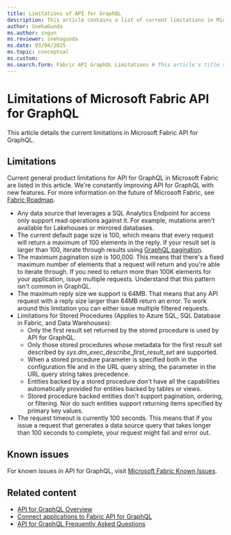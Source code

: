 ```yaml
---
title: Limitations of API for GraphQL
description: This article contains a list of current limitations in Microsoft Fabric API for GraphQL
author: SnehaGunda
ms.author: sngun
ms.reviewer: snehagunda
ms.date: 03/04/2025
ms.topic: conceptual
ms.custom:
ms.search.form: Fabric API GraphQL Limitations # This article's title shouldn't change. If so, contact engineering.
---
```

# Limitations of Microsoft Fabric API for GraphQL

This article details the current limitations in Microsoft Fabric API for GraphQL.

## Limitations

Current general product limitations for API for GraphQL in Microsoft Fabric are listed in this article. We're constantly improving API for GraphQL with new features. For more information on the future of Microsoft Fabric, see [Fabric Roadmap](https://blog.fabric.microsoft.com/blog/announcing-the-fabric-roadmap?ft=All).

- Any data source that leverages a SQL Analytics Endpoint for access only support read operations against it. For example, mutations aren't available for Lakehouses or mirrored databases.
- The current default page size is 100, which means that every request will return a maximum of 100 elements in the reply. If your result set is larger than 100, iterate through results using [GraphQL pagination](https://graphql.org/learn/pagination/).
- The maximum pagination size is 100,000. This means that there's a fixed maximum number of elements that a request will return and you're able to iterate through. If you need to return more than 100K elements for your application, issue multiple requests. Understand that this pattern isn't common in GraphQL.
- The maximum reply size we support is 64MB. That means that any API request with a reply size larger than 64MB return an error. To work around this limitation you can either issue multiple filtered requests.
- Limitations for Stored Procedures (Applies to Azure SQL, SQL Database in Fabric, and Data Warehouses):
    - Only the first result set returned by the stored procedure is used by API for GraphQL.
    - Only those stored procedures whose metadata for the first result set described by *sys.dm_exec_describe_first_result_set* are supported.
    - When a stored procedure parameter is specified both in the configuration file and in the URL query string, the parameter in the URL query string takes precedence.
    - Entities backed by a stored procedure don't have all the capabilities automatically provided for entities backed by tables or views.
    - Stored procedure backed entities don't support pagination, ordering, or filtering. Nor do such entities support returning items specified by primary key values.
- The request timeout is currently 100 seconds. This means that if you issue a request that generates a data source query that takes longer than 100 seconds to complete, your request might fail and error out. 

## Known issues

For known issues in API for GraphQL, visit [Microsoft Fabric Known Issues](https://support.fabric.microsoft.com/known-issues/).

## Related content

- [API for GraphQL Overview](api-graphql-limits.md)
- [Connect applications to Fabric API for GraphQL](connect-apps-api-graphql.md)
- [API for GraphQL Frequently Asked Questions](graphql-faq.yml)